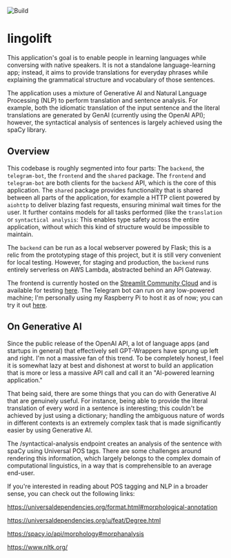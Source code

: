 ![Build](https://github.com/TobiasWaslowski/lingolift/actions/workflows/build.yml/badge.svg)

# lingolift

This application's goal is to enable people in learning languages while conversing with native speakers.
It is not a standalone language-learning app; instead, it aims to provide translations for everyday phrases
while explaining the grammatical structure and vocabulary of those sentences.

The application uses a mixture of Generative AI and Natural Language Processing (NLP) to perform translation
and sentence analysis. For example, both the idiomatic translation of the input sentence and the literal
translations are generated by GenAI (currently using the OpenAI API); however, the syntactical analysis of sentences
is largely achieved using the spaCy library.

## Overview

This codebase is roughly segmented into four parts:
The `backend`, the `telegram-bot`, the `frontend` and the `shared` package.
The `frontend` and `telegram-bot` are both clients for the `backend` API, which is the core of this application.
The `shared` package provides functionality that is shared between all parts of the application, for example a
HTTP client powered by `aiohttp` to deliver blazing fast requests, ensuring minimal wait times for the user.
It further contains models for all tasks performed (like the `translation` or `syntactical analysis`: This enables
type safety across the entire application, without which this kind of structure would be impossible to maintain.

The `backend` can be run as a local webserver powered by Flask; this is a relic from the prototyping stage of this
project, but it is still very convenient for local testing. However, for staging and production, the `backend` runs
entirely serverless on AWS Lambda, abstracted behind an API Gateway.

The frontend is currently hosted on the [Streamlit Community Cloud](https://streamlit.io/cloud) and is available for
testing [here](https://grammr.streamlit.app).
The Telegram bot can run on any low-powered machine; I'm personally using my Raspberry Pi to host it as of now;
you can try it out [here](https://t.me/lingolift_bot).

## On Generative AI

Since the public release of the OpenAI API, a lot of language apps (and startups in general) that effectively sell
GPT-Wrappers have sprung up left and right. I'm not a massive fan of this trend. To be completely honest, I feel
it is somewhat lazy at best and dishonest at worst to build an application that is more or less a massive API call 
and call it an "AI-powered learning application."

That being said, there are some things that you can do with Generative AI that are genuinely useful.
For instance, being able to provide the literal translation of every word in a sentence is interesting; this couldn't
be achieved by just using a dictionary; handling the ambiguous nature of words in different contexts is an extremely
complex task that is made significantly easier by using Generative AI.

The /syntactical-analysis endpoint creates an analysis of the sentence with spaCy using Universal POS tags.
There are some challenges around rendering this information, which largely belongs to the complex domain of
computational linguistics, in a way that is comprehensible to an average end-user.

If you're interested in reading about POS tagging and NLP in a broader sense, you can check out the following links:

https://universaldependencies.org/format.html#morphological-annotation

https://universaldependencies.org/u/feat/Degree.html

https://spacy.io/api/morphology#morphanalysis

https://www.nltk.org/
